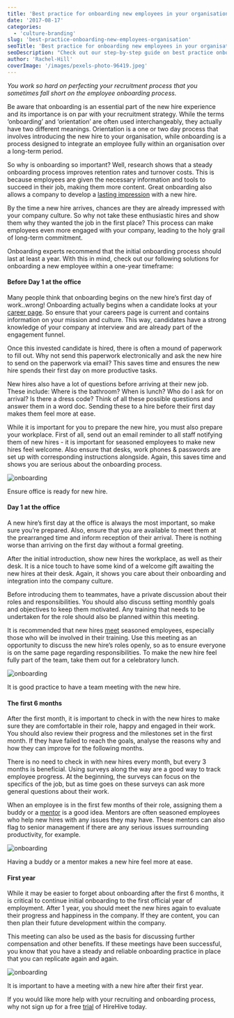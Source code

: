 ```yaml
---
title: 'Best practice for onboarding new employees in your organisation'
date: '2017-08-17'
categories:
  - 'culture-branding'
slug: 'best-practice-onboarding-new-employees-organisation'
seoTitle: 'Best practice for onboarding new employees in your organisation'
seoDescription: "Check out our step-by-step guide on best practice onboarding - from an employee's first day to their first year in the workplace."
author: 'Rachel-Hill'
coverImage: '/images/pexels-photo-96419.jpeg'
---
```


_You work so hard on perfecting your recruitment process that you sometimes fall short on the employee onboarding process._

Be aware that onboarding is an essential part of the new hire experience and its importance is on par with your recruitment strategy. While the terms ‘onboarding’ and ‘orientation’ are often used interchangeably, they actually have two different meanings. Orientation is a one or two day process that involves introducing the new hire to your organisation, while onboarding is a process designed to integrate an employee fully within an organisation over a long-term period.

So why is onboarding so important? Well, research shows that a steady onboarding process improves retention rates and turnover costs. This is because employees are given the necessary information and tools to succeed in their job, making them more content. Great onboarding also allows a company to develop a [lasting impression](https://www.linkedin.com/pulse/20141110053210-112837408-why-is-onboarding-so-important) with a new hire.

By the time a new hire arrives, chances are they are already impressed with your company culture. So why not take these enthusiastic hires and show them why they wanted the job in the first place? This process can make employees even more engaged with your company, leading to the holy grail of long-term commitment.

Onboarding experts recommend that the initial onboarding process should last at least a year. With this in mind, check out our following solutions for onboarding a new employee within a one-year timeframe:

#### **Before Day 1 at the office**

Many people think that onboarding begins on the new hire’s first day of work..wrong! Onboarding actually begins when a candidate looks at your [career page](https://www.inc.com/guides/2010/04/building-an-onboarding-plan.html). So ensure that your careers page is current and contains information on your mission and culture. This way, candidates have a strong knowledge of your company at interview and are already part of the engagement funnel.

Once this invested candidate is hired, there is often a mound of paperwork to fill out. Why not send this paperwork electronically and ask the new hire to send on the paperwork via email? This saves time and ensures the new hire spends their first day on more productive tasks.

New hires also have a lot of questions before arriving at their new job. These include: Where is the bathroom? When is lunch? Who do I ask for on arrival? Is there a dress code? Think of all these possible questions and answer them in a word doc. Sending these to a hire before their first day makes them feel more at ease.

While it is important for you to prepare the new hire, you must also prepare your workplace. First of all, send out an email reminder to all staff notifying them of new hires - it is important for seasoned employees to make new hires feel welcome. Also ensure that desks, work phones & passwords are set up with corresponding instructions alongside. Again, this saves time and shows you are serious about the onboarding process.

![onboarding](/images/envato-e1502959497344.jpg)

Ensure office is ready for new hire.

#### **Day 1 at the office**

A new hire’s first day at the office is always the most important, so make sure you’re prepared. Also, ensure that you are available to meet them at the prearranged time and inform reception of their arrival. There is nothing worse than arriving on the first day without a formal greeting.

After the initial introduction, show new hires the workplace, as well as their desk. It is a nice touch to have some kind of a welcome gift awaiting the new hires at their desk. Again, it shows you care about their onboarding and integration into the company culture.

Before introducing them to teammates, have a private discussion about their roles and responsibilities. You should also discuss setting monthly goals and objectives to keep them motivated. Any training that needs to be undertaken for the role should also be planned within this meeting.

It is recommended that new hires [meet](https://blog.asana.com/2017/07/onboarding-new-employees-checklists-templates/) seasoned employees, especially those who will be involved in their training. Use this meeting as an opportunity to discuss the new hire’s roles openly, so as to ensure everyone is on the same page regarding responsibilities. To make the new hire feel fully part of the team, take them out for a celebratory lunch.

![onboarding](/images/hotjar-remote-team-e1502959558154.jpg)

It is good practice to have a team meeting with the new hire.

#### **The first 6 months**

After the first month, it is important to check in with the new hires to make sure they are comfortable in their role, happy and engaged in their work. You should also review their progress and the milestones set in the first month. If they have failed to reach the goals, analyse the reasons why and how they can improve for the following months.

There is no need to check in with new hires every month, but every 3 months is beneficial. Using surveys along the way are a good way to track employee progress. At the beginning, the surveys can focus on the specifics of the job, but as time goes on these surveys can ask more general questions about their work.

When an employee is in the first few months of their role, assigning them a buddy or a [mentor](https://www.shrm.org/resourcesandtools/hr-topics/talent-acquisition/pages/new-employee-onboarding-guide.aspx) is a good idea. Mentors are often seasoned employees who help new hires with any issues they may have. These mentors can also flag to senior management if there are any serious issues surrounding productivity, for example.

![onboarding](/images/mentor.jpg)

Having a buddy or a mentor makes a new hire feel more at ease.

#### **First year**

While it may be easier to forget about onboarding after the first 6 months, it is critical to continue initial onboarding to the first official year of employment. After 1 year, you should meet the new hires again to evaluate their progress and happiness in the company. If they are content, you can then plan their future development within the company.

This meeting can also be used as the basis for discussing further compensation and other benefits. If these meetings have been successful, you know that you have a steady and reliable onboarding practice in place that you can replicate again and again.

![onboarding](/images/meeting.jpg)

It is important to have a meeting with a new hire after their first year.

If you would like more help with your recruiting and onboarding process, why not sign up for a free [trial](https://my.hirehive.io/Register) of HireHive today.
